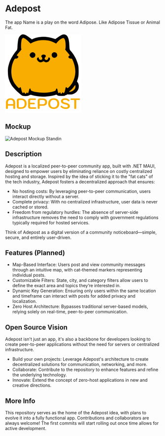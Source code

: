# Adepost
The app Name is a play on the word Adipose. Like Adipose Tissue or Animal Fat.

![Adepost Fat Cat Logo](Logo.png)
## Mockup
![Adepost Mockup Standin](Mockup.png)
## Description
Adepost is a localized peer-to-peer community app, built with .NET MAUI, designed to empower users by eliminating reliance on costly centralized hosting and storage. Inspired by the idea of sticking it to the "fat cats" of the tech industry, Adepost fosters a decentralized approach that ensures:
- No hosting costs: By leveraging peer-to-peer communication, users interact directly without a server.
- Complete privacy: With no centralized infrastructure, user data is never cached or stored.
- Freedom from regulatory hurdles: The absence of server-side infrastructure removes the need to comply with government regulations typically required for hosted services.

Think of Adepost as a digital version of a community noticeboard—simple, secure, and entirely user-driven.
## Features (Planned)
- Map-Based Interface: Users post and view community messages through an intuitive map, with cat-themed markers representing individual posts.
- Customizable Filters: State, city, and category filters allow users to define the exact area and topics they’re interested in.
- Dynamic Key Generation: Ensuring only users within the same location and timeframe can interact with posts for added privacy and localization.
- Zero Host Architecture: Bypasses traditional server-based models, relying solely on real-time, peer-to-peer communication.

## Open Source Vision
Adepost isn't just an app, it's also a backbone for developers looking to create peer-to-peer applications without the need for servers or centralized infrastructure.
- Build your own projects: Leverage Adepost's architecture to create decentralized solutions for communication, networking, and more.
- Collaborate: Contribute to the repository to enhance features and refine the underlying technology.
- Innovate: Extend the concept of zero-host applications in new and creative directions.

## More Info
This repository serves as the home of the Adepost idea, with plans to evolve it into a fully functional app. Contributions and collaborators are always welcome! The first commits will start rolling out once time allows for active development.

